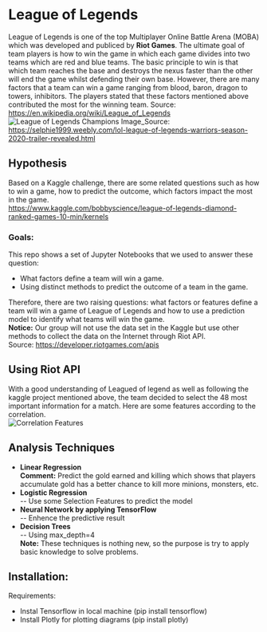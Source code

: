 # League of Legends
League of Legends is one of the top Multiplayer Online Battle Arena (MOBA) which was developed and publiced by <b>Riot Games</b>. The ultimate goal of team players is how to win the game in which each game divides into two teams which are red and blue teams. The basic principle to win is that which team reaches the base and destroys the nexus faster than the other will end the game whilst defending their own base. However, there are many factors that a team can win a game ranging from blood, baron, dragon to towers, inhibitors. The players stated that these factors mentioned above contributed the most for the winning team.
Source: https://en.wikipedia.org/wiki/League_of_Legends <br>
![League of Legends Champions](https://github.com/MQCOMP6200-2020-S1/group-project-group-h/blob/master/league-of-legends-warriors-season-2020.jpg)
Image_Source: https://selphie1999.weebly.com/lol-league-of-legends-warriors-season-2020-trailer-revealed.html

## Hypothesis
Based on a Kaggle challenge, there are some related questions such as how to win a game, how to predict the outcome, which factors impact the most in the game. <br>
https://www.kaggle.com/bobbyscience/league-of-legends-diamond-ranked-games-10-min/kernels

### Goals:
This repo shows a set of Jupyter Notebooks that we used to answer these question:

+ What factors define a team will win a game.
+ Using distinct methods to predict the outcome of a team in the game.

Therefore, there are two raising questions: what factors or features define a team will win a game of League of Legends and how to use a prediction model to identify what teams will win the game. <br>
__Notice:__ Our group will not use the data set in the Kaggle but use other methods to collect the data on the Internet through Riot API. <br>
Source: https://developer.riotgames.com/apis

## Using Riot API
With a good understanding of Leagued of legend as well as following the kaggle project mentioned above, the team decided to select the 48 most important information for a match. Here are some features according to the correlation. <br>
![Correlation Features ](https://github.com/MQCOMP6200-2020-S1/group-project-group-h/blob/master/LoL_Features.PNG)

## Analysis Techniques
* <b>Linear Regression</b> <br>
__Comment:__ Predict the gold earned and killing which shows that players accumulate gold has a better chance to kill more minions, monsters, etc. <br>
* <b>Logistic Regression</b><br> -- Use some Selection Features to predict the model <br>
* <b>Neural Network by applying TensorFlow </b> <br>-- Enhence the predictive result <br>
* <b>Decision Trees</b> <br>-- Using max_depth=4 <br>
__Note:__ These techniques is nothing new, so the purpose is try to apply basic knowledge to solve problems. 

## Installation:
Requirements:
* Instal Tensorflow in local machine (pip install tensorflow)
* Install Plotly for plotting diagrams (pip install plotly)
